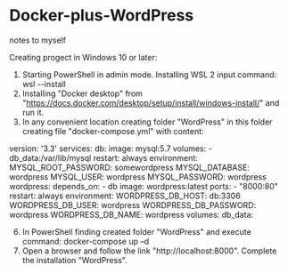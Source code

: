 # Docker-plus-WordPress
notes to myself

Creating progect in Windows 10 or later:

1. Starting PowerShell in admin mode.
  Installing WSL 2
  input command: wsl --install
2. Installing "Docker desktop"
   from "https://docs.docker.com/desktop/setup/install/windows-install/" and run it.
4. In any convenient location creating folder "WordPress"
   in this folder creating file "docker-compose.yml" with content:

version: '3.3'
services:
db:
image: mysql:5.7
    volumes:
      - db_data:/var/lib/mysql
    restart: always
    environment:
      MYSQL_ROOT_PASSWORD: somewordpress
      MYSQL_DATABASE: wordpress
      MYSQL_USER: wordpress
      MYSQL_PASSWORD: wordpress
  wordpress:
    depends_on:
      - db
    image: wordpress:latest
    ports:
      - "8000:80"
    restart: always
    environment:
      WORDPRESS_DB_HOST: db:3306
      WORDPRESS_DB_USER: wordpress
      WORDPRESS_DB_PASSWORD: wordpress
      WORDPRESS_DB_NAME: wordpress
volumes:
  db_data:
   
6. In PowerShell finding created folder "WordPress" and execute command:
  docker-compose up –d
3. Open a browser and follow the link "http://localhost:8000".
   Complete the installation "WordPress".
